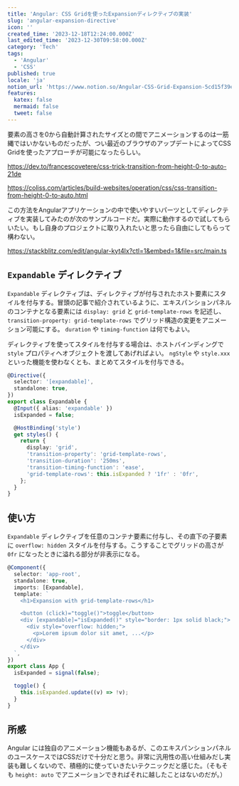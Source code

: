 ```yaml
---
title: 'Angular: CSS Gridを使ったExpansionディレクティブの実装'
slug: 'angular-expansion-directive'
icon: ''
created_time: '2023-12-18T12:24:00.000Z'
last_edited_time: '2023-12-30T09:58:00.000Z'
category: 'Tech'
tags:
  - 'Angular'
  - 'CSS'
published: true
locale: 'ja'
notion_url: 'https://www.notion.so/Angular-CSS-Grid-Expansion-5cd15f39e63e48b7828eaf1224f8d884'
features:
  katex: false
  mermaid: false
  tweet: false
---
```


要素の高さを0から自動計算されたサイズとの間でアニメーションするのは一筋縄ではいかないものだったが、つい最近のブラウザのアップデートによってCSS Gridを使ったアプローチが可能になったらしい。

https://dev.to/francescovetere/css-trick-transition-from-height-0-to-auto-21de

https://coliss.com/articles/build-websites/operation/css/css-transition-from-height-0-to-auto.html

この方法をAngularアプリケーションの中で使いやすいパーツとしてディレクティブを実装してみたのが次のサンプルコードだ。実際に動作するので試してもらいたい。もし自身のプロジェクトに取り入れたいと思ったら自由にしてもらって構わない。

https://stackblitz.com/edit/angular-kyt4lx?ctl=1&embed=1&file=src/main.ts

## `Expandable` ディレクティブ

`Expandable` ディレクティブは、ディレクティブが付与されたホスト要素にスタイルを付与する。冒頭の記事で紹介されているように、エキスパンションパネルのコンテナとなる要素には `display: grid` と `grid-template-rows` を記述し、 `transition-property: grid-template-rows` でグリッド構造の変更をアニメーション可能にする。 `duration` や `timing-function` は何でもよい。

ディレクティブを使ってスタイルを付与する場合は、ホストバインディングで `style` プロパティへオブジェクトを渡してあげればよい。 `ngStyle` や `style.xxx` といった機能を使わなくとも、まとめてスタイルを付与できる。

```ts
@Directive({
  selector: '[expandable]',
  standalone: true,
})
export class Expandable {
  @Input({ alias: 'expandable' })
  isExpanded = false;

  @HostBinding('style')
  get styles() {
    return {
      display: 'grid',
      'transition-property': 'grid-template-rows',
      'transition-duration': '250ms',
      'transition-timing-function': 'ease',
      'grid-template-rows': this.isExpanded ? '1fr' : '0fr',
    };
  }
}
```

## 使い方

`Expandable` ディレクティブを任意のコンテナ要素に付与し、その直下の子要素に `overflow: hidden` スタイルを付与する。こうすることでグリッドの高さが `0fr` になったときに溢れる部分が非表示になる。

```ts
@Component({
  selector: 'app-root',
  standalone: true,
  imports: [Expandable],
  template: `
    <h1>Expansion with grid-template-rows</h1>

    <button (click)="toggle()">toggle</button>
    <div [expandable]="isExpanded()" style="border: 1px solid black;">
      <div style="overflow: hidden;">
        <p>Lorem ipsum dolor sit amet, ...</p>
      </div>
    </div>
  `,
})
export class App {
  isExpanded = signal(false);

  toggle() {
    this.isExpanded.update((v) => !v);
  }
}
```

## 所感

Angular には独自のアニメーション機能もあるが、このエキスパンションパネルのユースケースではCSSだけで十分だと思う。非常に汎用性の高い仕組みだし実装も難しくないので、積極的に使っていきたいテクニックだと感じた。（そもそも `height: auto` でアニメーションできればそれに越したことはないのだが。）
